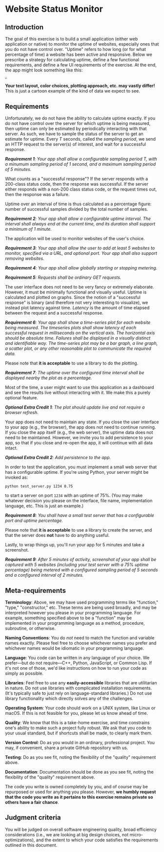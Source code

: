 # Website Status Monitor

## Introduction

The goal of this exercise is to build a small application (either web application or native) to monitor the uptime of websites, especially ones that you do not have control over.  "Uptime" refers to how long (or for what percentage of time) a website has been active and responsive. Below we prescribe a strategy for calculating uptime, define a few functional requirements, and define a few UI requirements of the exercise. At the end, the app might look something like this:

<img src="cartoon.png" style="zoom:40%;" />

**Your text layout, color choices, plotting approach, etc. may vastly differ!** This is just a cartoon example of the kind of data we expect to see.

## Requirements

Unfortunately, we do not have the ability to calculate uptime exactly. If you do not have control over the server for which uptime is being measured, then uptime can only be estimated by periodically interacting with that server.  As such, we have to sample the status of the server to get an estimate for uptime. Every $T$ seconds, called the *sampling period*, we send an HTTP request to the server(s) of interest, and wait for a successful response.

_**Requirement 1**: Your app shall allow a configurable sampling period $T$, with a minumum sampling period of 1 second, and a maximum sampling period of 5 minutes._

What counts as a "successful response"? If the server responds with a 200-class status code, then the response was successful. If the server either responds with a non-200 class status code, or the request times out, then the response was a failure.

Uptime over an interval of time is thus calculated as a percentage figure: number of successful samples divided by the total number of samples.

_**Requirement 2**: Your app shall allow a configurable uptime interval. The interval shall always end at the current time, and its duration shall support a minimum of 1 minute._

The application will be used to monitor websites of the user's choice.

_**Requirement 3**: Your app shall allow the user to add at least 5 websites to monitor, specified via a URL, and optional port. Your app shall also support removing websites._

_**Requirement 4**: Your app shall allow globally starting or stopping metering._

_**Requirement 5**: Requests shall be ordinary GET requests._

The user interface does not need to be very fancy or extremely elaborate. However, it must be minimally functional and visually useful. Uptime is calculated and plotted on graphs. Since the notion of a "successful response" is binary (and therefore not very interesting to visualize), we instead plot latency against time. _Latency_ is the amount of time elapsed between the request and a successful response. 

_**Requirement 6**: Your app shall show a time-series plot for each website being measured. The timeseries plots shall show latency of each successful request in milliseconds on the vertical axis. The horizontal axis should be absolute time. Failures shall be displayed in a visually distinct and identifiable way. The time-series plot may be a bar graph, a line graph, a scatter plot, or any other reasonable plot to communicate the required data._

Please note that **it is acceptable** to use a library to do the plotting.

_**Requirement 7**: The uptime over the configured time interval shall be displayed nearby the plot as a percentage._

Most of the time, a user might want to use this application as a dashboard and see the results live without interacting with it. We make this a purely optional feature.

_**Optional Extra Credit 1**: The plot should update live and not require a browser refresh._

Your app does not need to maintain any state. If you close the user interface to your app (e.g., the browser), the app does not need to continue running. If you close the app itself (e.g., the web server), the uptime data does not need to be maintained. However, we invite you to add persistence to your app, so that if you close and re-open the app, it will continue with all data intact.

_**Optional Extra Credit 2**: Add persistence to the app._

In order to test the application, you must implement a small web server that has a configurable uptime. If you're using Python, your server might be invoked as:

```
python test_server.py 1234 0.75
```

to start a server on port `1234` with an uptime of $75\%$. (You may make whatever decision you please on the interface, file name, implementation language, etc. This is just an example.)

_**Requirement 8**: You shall have a small test server that has a configurable port and uptime percentage._

Please note that **it is acceptable** to use a library to create the server, and that the server does **not** have to do anything useful.

Lastly, to wrap things up, you'll run your app for 5 minutes and take a screenshot.

_**Requirement 9**: After 5 minutes of activity, screenshot of your app shall be captured with 5 websites (including your test server with a 75% uptime percentage) being metered with a configured sampling period of 5 seconds and a configured interval of 2 minutes._

## Meta-requirements

**Terminology**: Above, we may have used programming terms like "function," "type," "constructor," etc. These terms are being used broadly, and may be interpreted however you please in your programming language. For example, something specified above to be a "function" may be implemented in your programming language as a method, procedure, subroutine, or otherwise.

**Naming Conventions**: You do _not_ need to match the function and variable names exactly. Please feel free to choose whichever names you prefer and whichever names would be idiomatic in your programming language.

**Language**: You code can be written in any language of your choice. We prefer—but do not require—C++, Python, JavaScript, or Common Lisp. If it's not one of those, we'd like instructions on how to run your code as simply as possible.

**Libraries**: Feel free to use any **easily-accessible** libraries that are utilitarian in nature. Do not use libraries with complicated installation requirements. (It's typically safe to just rely on language-standard libraries.) Do not use library functionality which directly solves any of the challenges.

**Operating System**: Your code should work on a UNIX system, like Linux or macOS. If this is not feasible for you, please let us know ahead of time.

**Quality**: We know that this is a take-home exercise, and time constrains one's ability to make such a project fully robust. We ask that you code to your usual standard, but if shortcuts shall be made, to clearly mark them.

**Version Control**: Do as you would in an ordinary, professional project. You may, if convenient, share a private GitHub repository with us.

**Testing**: Do as you see fit, noting the flexibility of the "quality" requirement above.

**Documentation**: Documentation should be done as you see fit, noting the flexibility of the "quality" requirement above.

The code you write is owned completely by you, and of course may be repurposed or used for anything you please. However, **we humbly request that the code you write as it pertains to this exercise remains private so others have a fair chance**.

## Judgment criteria

You will be judged on overall software engineering quality, broad efficiency considerations (i.e., we are looking at big design choices, not micro-optimizations), and the extent to which your code satisfies the requirements outlined in this document.
